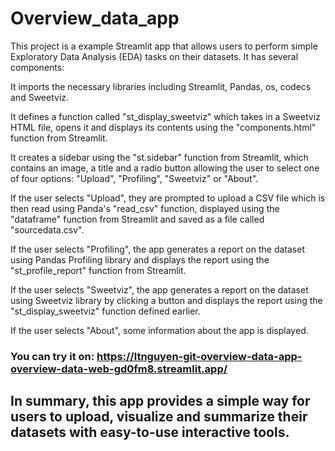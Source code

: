 # Overview_data_app

This project is a example Streamlit app that allows users to perform simple Exploratory Data Analysis (EDA) tasks on their datasets. It has several components:

It imports the necessary libraries including Streamlit, Pandas, os, codecs and Sweetviz.

It defines a function called "st_display_sweetviz" which takes in a Sweetviz HTML file, opens it and displays its contents using the "components.html" function from Streamlit.

It creates a sidebar using the "st.sidebar" function from Streamlit, which contains an image, a title and a radio button allowing the user to select one of four options: "Upload", "Profiling", "Sweetviz" or "About".

If the user selects "Upload", they are prompted to upload a CSV file which is then read using Panda's "read_csv" function, displayed using the "dataframe" function from Streamlit and saved as a file called "sourcedata.csv".

If the user selects "Profiling", the app generates a report on the dataset using Pandas Profiling library and displays the report using the "st_profile_report" function from Streamlit.

If the user selects "Sweetviz", the app generates a report on the dataset using Sweetviz library by clicking a button and displays the report using the "st_display_sweetviz" function defined earlier.

If the user selects "About", some information about the app is displayed.

### You can try it on: https://ltnguyen-git-overview-data-app-overview-data-web-gd0fm8.streamlit.app/

## In summary, this app provides a simple way for users to upload, visualize and summarize their datasets with easy-to-use interactive tools.

